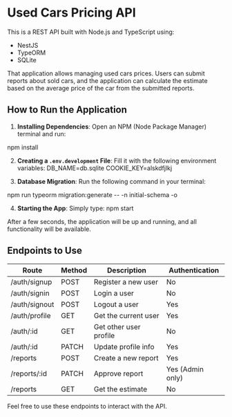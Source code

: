 # Used Cars Pricing API

This is a REST API built with Node.js and TypeScript using:

- NestJS
- TypeORM
- SQLite

That application allows managing used cars prices. Users can submit reports about sold cars, and the application can calculate the estimate based on the average price of the car from the submitted reports.

## How to Run the Application

1. **Installing Dependencies**: Open an NPM (Node Package Manager) terminal and run:

npm install


2. **Creating a `.env.development` File**: Fill it with the following environment variables:
DB_NAME=db.sqlite
COOKIE_KEY=alskdfjlkj


3. **Database Migration**: Run the following command in your terminal: 

npm run typeorm migration:generate -- -n initial-schema -o


4. **Starting the App**: Simply type:
npm start


After a few seconds, the application will be up and running, and all functionality will be available.

## Endpoints to Use

| Route          | Method | Description            | Authentication  |
|----------------|--------|------------------------|-----------------|
| /auth/signup   | POST   | Register a new user    | No              |
| /auth/signin   | POST   | Login a user           | No              |
| /auth/signout  | POST   | Logout a user          | Yes             |
| /auth/profile  | GET    | Get the current user   | Yes             |
| /auth/:id      | GET    | Get other user profile | No              |
| /auth/:id      | PATCH  | Update profile info    | Yes             |
| /reports       | POST   | Create a new report    | Yes             |
| /reports/:id   | PATCH  | Approve report         | Yes (Admin only)|
| /reports       | GET    | Get the estimate       | No              |

Feel free to use these endpoints to interact with the API.
